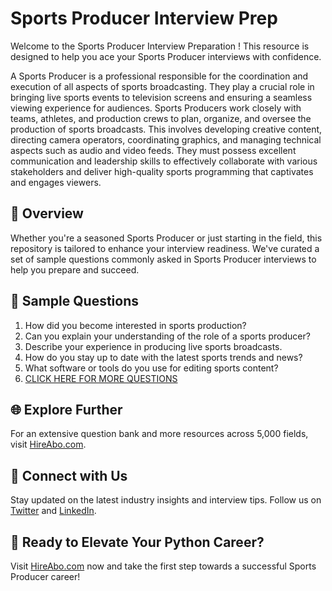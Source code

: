 # Sports Producer Interview Prep

Welcome to the Sports Producer Interview Preparation ! This resource is designed to help you ace your Sports Producer interviews with confidence.

A Sports Producer is a professional responsible for the coordination and execution of all aspects of sports broadcasting. They play a crucial role in bringing live sports events to television screens and ensuring a seamless viewing experience for audiences. Sports Producers work closely with teams, athletes, and production crews to plan, organize, and oversee the production of sports broadcasts. This involves developing creative content, directing camera operators, coordinating graphics, and managing technical aspects such as audio and video feeds. They must possess excellent communication and leadership skills to effectively collaborate with various stakeholders and deliver high-quality sports programming that captivates and engages viewers.

## 🚀 Overview

Whether you're a seasoned Sports Producer or just starting in the field, this repository is tailored to enhance your interview readiness. We've curated a set of sample questions commonly asked in Sports Producer interviews to help you prepare and succeed.

## 📝 Sample Questions

1. How did you become interested in sports production?
2. Can you explain your understanding of the role of a sports producer?
3. Describe your experience in producing live sports broadcasts.
4. How do you stay up to date with the latest sports trends and news?
5. What software or tools do you use for editing sports content?
6. [CLICK HERE FOR MORE QUESTIONS](https://hireabo.com/job/8_2_20/Sports%20Producer)

## 🌐 Explore Further

For an extensive question bank and more resources across 5,000 fields, visit [HireAbo.com](https://www.hireabo.com).

## 📱 Connect with Us

Stay updated on the latest industry insights and interview tips. Follow us on [Twitter](https://twitter.com/hireabo) and [LinkedIn](https://www.linkedin.com/in/hire-abo-3609972a8/).

## 🚀 Ready to Elevate Your Python Career?

Visit [HireAbo.com](https://www.hireabo.com) now and take the first step towards a successful Sports Producer career!